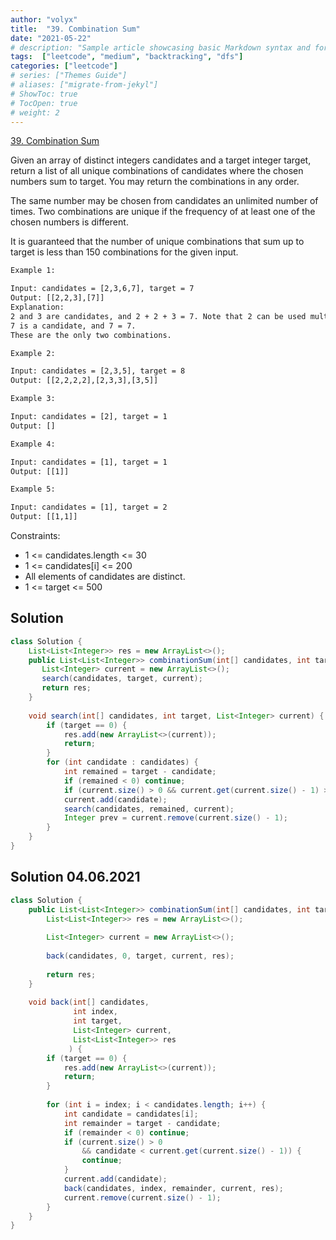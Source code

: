 ```yaml
---
author: "volyx"
title:  "39. Combination Sum"
date: "2021-05-22"
# description: "Sample article showcasing basic Markdown syntax and formatting for HTML elements."
tags:  ["leetcode", "medium", "backtracking", "dfs"]
categories: ["leetcode"]
# series: ["Themes Guide"]
# aliases: ["migrate-from-jekyl"]
# ShowToc: true
# TocOpen: true
# weight: 2
---
```


[39. Combination Sum](https://leetcode.com/problems/combination-sum/)

Given an array of distinct integers candidates and a target integer target, return a list of all unique combinations of candidates where the chosen numbers sum to target. You may return the combinations in any order.

The same number may be chosen from candidates an unlimited number of times. Two combinations are unique if the frequency of at least one of the chosen numbers is different.

It is guaranteed that the number of unique combinations that sum up to target is less than 150 combinations for the given input.

```txt
Example 1:

Input: candidates = [2,3,6,7], target = 7
Output: [[2,2,3],[7]]
Explanation:
2 and 3 are candidates, and 2 + 2 + 3 = 7. Note that 2 can be used multiple times.
7 is a candidate, and 7 = 7.
These are the only two combinations.

Example 2:

Input: candidates = [2,3,5], target = 8
Output: [[2,2,2,2],[2,3,3],[3,5]]

Example 3:

Input: candidates = [2], target = 1
Output: []

Example 4:

Input: candidates = [1], target = 1
Output: [[1]]

Example 5:

Input: candidates = [1], target = 2
Output: [[1,1]]
```

Constraints:

- 1 <= candidates.length <= 30
- 1 <= candidates[i] <= 200
- All elements of candidates are distinct.
- 1 <= target <= 500

## Solution

```java
class Solution {
    List<List<Integer>> res = new ArrayList<>();
    public List<List<Integer>> combinationSum(int[] candidates, int target) { 
       List<Integer> current = new ArrayList<>(); 
       search(candidates, target, current);
       return res; 
    }
    
    void search(int[] candidates, int target, List<Integer> current) {
        if (target == 0) {
            res.add(new ArrayList<>(current));
            return;
        }
        for (int candidate : candidates) {
            int remained = target - candidate;
            if (remained < 0) continue;
            if (current.size() > 0 && current.get(current.size() - 1) > candidate) continue;
            current.add(candidate);
            search(candidates, remained, current);
            Integer prev = current.remove(current.size() - 1);
        }
    }
}
```

## Solution 04.06.2021

```java
class Solution {
    public List<List<Integer>> combinationSum(int[] candidates, int target) {
        List<List<Integer>> res = new ArrayList<>();
        
        List<Integer> current = new ArrayList<>();
        
        back(candidates, 0, target, current, res);
        
        return res;
    }
    
    void back(int[] candidates, 
              int index,
              int target,
              List<Integer> current,
              List<List<Integer>> res
             ) {
        if (target == 0) {
            res.add(new ArrayList<>(current));
            return;
        }
        
        for (int i = index; i < candidates.length; i++) {
            int candidate = candidates[i];
            int remainder = target - candidate;
            if (remainder < 0) continue;
            if (current.size() > 0 
                && candidate < current.get(current.size() - 1)) {
                continue;
            }
            current.add(candidate);
            back(candidates, index, remainder, current, res);
            current.remove(current.size() - 1);
        }
    }
}
```
